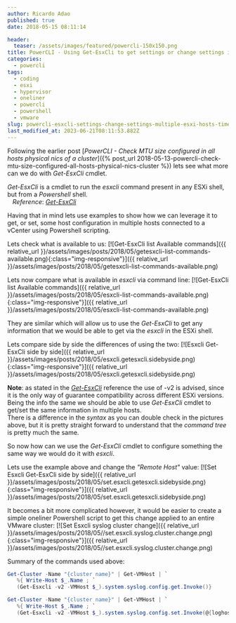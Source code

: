 ```yaml
---
author: Ricardo Adao
published: true
date: 2018-05-15 08:11:14

header:
  teaser: /assets/images/featured/powercli-150x150.png
title: PowerCLI - Using Get-EsxCli to get settings or change settings in multiple ESXi hosts at a time
categories:
  - powercli
tags:
  - coding
  - esxi
  - hypervisor
  - oneliner
  - powercli
  - powershell
  - vmware
slug: powercli-esxcli-settings-change-settings-multiple-esxi-hosts-time
last_modified_at: 2023-06-21T08:11:53.882Z
---
```


Following the earlier post [_PowerCLI - Check MTU size configured in all hosts physical nics of a cluster_]({% post_url 2018-05-13-powercli-check-mtu-size-configured-all-hosts-physical-nics-cluster %}) lets see what more can we do with _Get-EsxCli_ cmdlet.

_Get-EsxCli_ is a cmdlet to run the _esxcli_ command present in any ESXi shell, but from a _Powershell_ shell.  
    _Reference_: [_Get-EsxCli_](https://code.vmware.com/docs/6702/cmdlet-reference#/doc/Get-EsxCli.html)

Having that in mind lets use examples to show how we can leverage it to get, or set, some host configuration in multiple hosts connected to a vCenter using Powershell scripting.

Lets check what is available to us:
[![Get-EsxCli list Available commands]({{ relative_url }}/assets/images/posts/2018/05/getesxcli-list-commands-available.png){:class="img-responsive"}]({{ relative_url }}/assets/images/posts/2018/05/getesxcli-list-commands-available.png)

Lets now compare what is available in _esxcli_ via command line:
[![Get-EsxCli list Available commands]({{ relative_url }}/assets/images/posts/2018/05/esxcli-list-commands-available.png){:class="img-responsive"}]({{ relative_url }}/assets/images/posts/2018/05/esxcli-list-commands-available.png)

They are similar which will allow us to use the _Get-EsxCli_ to get any information that we would be able to get via the _esxcli_ in the ESXi shell.

Lets compare side by side the differences of using the two:
[![Esxcli Get-EsxCli side by side]({{ relative_url }}/assets/images/posts/2018/05/esxcli.getesxcli.sidebyside.png){:class="img-responsive"}]({{ relative_url }}/assets/images/posts/2018/05/esxcli.getesxcli.sidebyside.png)

  **Note**: as stated in the [_Get-EsxCli_](https://code.vmware.com/docs/6702/cmdlet-reference#/doc/Get-EsxCli.html) reference the use of -v2 is advised, since it is the only way of guarantee compatibility across different ESXi versions.  
  Being the info the same we should be able to use _Get-EsxCli_ cmdlet to get/set the same information in multiple hosts.  
  There is a difference in the _syntax_ as you can double check in the pictures above, but it is pretty straight forward to understand that the _command tree_ is pretty much the same.

So now how can we use the _Get-EsxCli_ cmdlet to configure something the same way we would do it with _esxcli_.

Lets use the example above and change the _"Remote Host"_ value:
[![Set Esxcli Get-EsxCli side by side]({{ relative_url }}/assets/images/posts/2018/05/set.esxcli.getesxcli.sidebyside.png){:class="img-responsive"}]({{ relative_url }}/assets/images/posts/2018/05/set.esxcli.getesxcli.sidebyside.png)

It becomes a bit more complicated however, it would be easier to create a simple oneliner Powershell script to get this change applied to an entire VMware cluster:
[![Set Esxcli syslog cluster change]({{ relative_url }}/assets/images/posts/2018/05//set.esxcli.syslog.cluster.change.png){:class="img-responsive"}]({{ relative_url }}/assets/images/posts/2018/05//set.esxcli.syslog.cluster.change.png)

Summary of the commands used above:

```powershell
Get-Cluster -Name "{cluster name}" | Get-VMHost | `
   %{ Write-Host $_.Name ; `
   (Get-Esxcli -v2 -VMHost $_).system.syslog.config.get.Invoke()}

Get-Cluster -Name "{cluster name}" | Get-VMHost | `
   %{ Write-Host $_.Name ; `
   (Get-Esxcli -v2 -VMHost $_).system.syslog.config.set.Invoke(@{loghost="{syslog IP/FQDN}"})}
```
